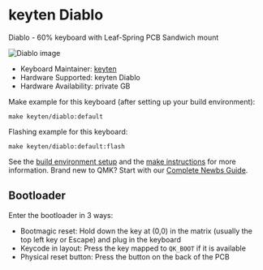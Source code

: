 # keyten Diablo

Diablo - 60% keyboard with Leaf-Spring PCB Sandwich mount

![Diablo image](https://i.imgur.com/zxOPpNih.jpg)

* Keyboard Maintainer: [keyten](https://github.com/key10iq)
* Hardware Supported: keyten Diablo
* Hardware Availability: private GB

Make example for this keyboard (after setting up your build environment):

    make keyten/diablo:default
	
Flashing example for this keyboard:

	make keyten/diablo:default:flash

See the [build environment setup](https://docs.qmk.fm/#/getting_started_build_tools) and the [make instructions](https://docs.qmk.fm/#/getting_started_make_guide) for more information. Brand new to QMK? Start with our [Complete Newbs Guide](https://docs.qmk.fm/#/newbs).

## Bootloader 

Enter the bootloader in 3 ways:

* Bootmagic reset: Hold down the key at (0,0) in the matrix (usually the top left key or Escape) and plug in the keyboard
* Keycode in layout: Press the key mapped to `QK_BOOT` if it is available
* Physical reset button: Press the button on the back of the PCB
